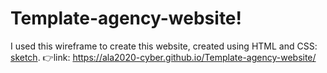 # Template-agency-website!

I used this wireframe to create this website, created using HTML and CSS:
[sketch](https://user-images.githubusercontent.com/73254102/151889177-c06b1233-034d-4264-a44a-fc5d19c6f500.jpg).
👉link:
https://ala2020-cyber.github.io/Template-agency-website/
